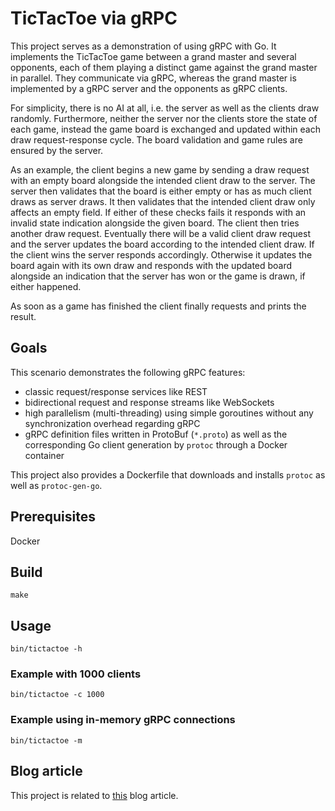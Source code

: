 # TicTacToe via gRPC

This project serves as a demonstration of using gRPC with Go.
It implements the TicTacToe game between a grand master and several opponents, each of them playing a distinct game against the grand master in parallel.
They communicate via gRPC, whereas the grand master is implemented by a gRPC server and the opponents as gRPC clients.

For simplicity, there is no AI at all, i.e. the server as well as the clients draw randomly. Furthermore, neither the server nor the clients store the state of each game, instead the game board is exchanged and updated within each draw request-response cycle. The board validation and game rules are ensured by the server.

As an example, the client begins a new game by sending a draw request with an empty board alongside the intended client draw to the server.
The server then validates that the board is either empty or has as much client draws as server draws. It then validates that the intended client draw only affects an empty field. If either of these checks fails it responds with an invalid state indication alongside the given board. The client then tries another draw request.
Eventually there will be a valid client draw request and the server updates the board according to the intended client draw.
If the client wins the server responds accordingly. Otherwise it updates the board again with its own draw and responds with the updated board alongside an indication that the server has won or the game is drawn, if either happened.

As soon as a game has finished the client finally requests and prints the result.

## Goals

This scenario demonstrates the following gRPC features:
- classic request/response services like REST
- bidirectional request and response streams like WebSockets
- high parallelism (multi-threading) using simple goroutines without any synchronization overhead regarding gRPC
- gRPC definition files written in ProtoBuf (`*.proto`) as well as the corresponding Go client generation by `protoc` through a Docker container

This project also provides a Dockerfile that downloads and installs `protoc` as well as `protoc-gen-go`.

## Prerequisites

Docker

## Build

```shell
make
```

## Usage

```shell
bin/tictactoe -h
```

### Example with 1000 clients

```shell
bin/tictactoe -c 1000
```

### Example using in-memory gRPC connections

```shell
bin/tictactoe -m
```

## Blog article

This project is related to [this](https://www.x-cellent.com/blog/using-grpc-with-go/) blog article.
